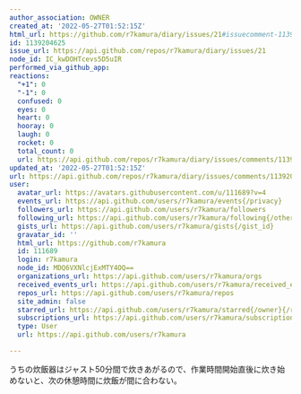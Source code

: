 ```yaml
---
author_association: OWNER
created_at: '2022-05-27T01:52:15Z'
html_url: https://github.com/r7kamura/diary/issues/21#issuecomment-1139204625
id: 1139204625
issue_url: https://api.github.com/repos/r7kamura/diary/issues/21
node_id: IC_kwDOHTcevs5D5uIR
performed_via_github_app: 
reactions:
  "+1": 0
  "-1": 0
  confused: 0
  eyes: 0
  heart: 0
  hooray: 0
  laugh: 0
  rocket: 0
  total_count: 0
  url: https://api.github.com/repos/r7kamura/diary/issues/comments/1139204625/reactions
updated_at: '2022-05-27T01:52:15Z'
url: https://api.github.com/repos/r7kamura/diary/issues/comments/1139204625
user:
  avatar_url: https://avatars.githubusercontent.com/u/111689?v=4
  events_url: https://api.github.com/users/r7kamura/events{/privacy}
  followers_url: https://api.github.com/users/r7kamura/followers
  following_url: https://api.github.com/users/r7kamura/following{/other_user}
  gists_url: https://api.github.com/users/r7kamura/gists{/gist_id}
  gravatar_id: ''
  html_url: https://github.com/r7kamura
  id: 111689
  login: r7kamura
  node_id: MDQ6VXNlcjExMTY4OQ==
  organizations_url: https://api.github.com/users/r7kamura/orgs
  received_events_url: https://api.github.com/users/r7kamura/received_events
  repos_url: https://api.github.com/users/r7kamura/repos
  site_admin: false
  starred_url: https://api.github.com/users/r7kamura/starred{/owner}{/repo}
  subscriptions_url: https://api.github.com/users/r7kamura/subscriptions
  type: User
  url: https://api.github.com/users/r7kamura

---
```

うちの炊飯器はジャスト50分間で炊きあがるので、作業時間開始直後に炊き始めないと、次の休憩時間に炊飯が間に合わない。
